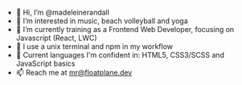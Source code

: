 - 👋 Hi, I’m @madeleinerandall
- 👀 I’m interested in music, beach volleyball and yoga
- 🌱 I’m currently training as a Frontend Web Developer, focusing on Javascript (React, LWC)
- 🤖 I use a unix terminal and npm in my workflow
- 💞️ Current languages I'm confident in: HTML5, CSS3/SCSS and JavaScript basics
- 📫 Reach me at mr@floatplane.dev

<!---
madeleinerandall/madeleinerandall is a ✨ special ✨ repository because its `README.md` (this file) appears on your GitHub profile.
You can click the Preview link to take a look at your changes.
--->
